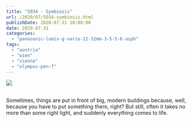 ```yaml
---
title: "5034 - Symbiosis"
url: /2020/07/5034-symbiosis.html
publishDate: 2020-07-31 18:00:00
date: 2020-07-31
categories: 
  - "panasonic-lumix-g-vario-12-32mm-3-5-5-6-asph"
tags: 
  - "austria"
  - "wien"
  - "vienna"
  - "olympus-pen-f"
---
```

<div class="container">
<div class="center"><a target="_blank" href="https://d25zfm9zpd7gm5.cloudfront.net/1200x1200/2018/20180703_085104_lr.jpg"><img class="webfeedsFeaturedVisual" src="https://d25zfm9zpd7gm5.cloudfront.net/0600x0600/2018/20180703_085104_lr.jpg" /></a></div>
</div>
<br />

Sometimes, things are put in front of big, modern buildings because,
well, because you have to put something there, right? But still,
often it takes no more than some right light, and suddenly
everything comes to life.